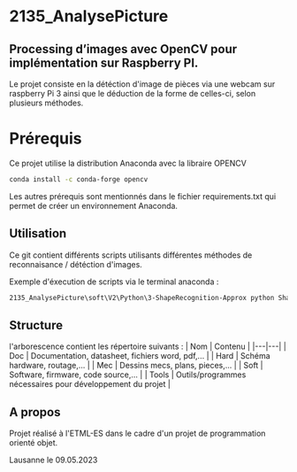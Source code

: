 # 2135_AnalysePicture
## Processing d’images avec OpenCV pour implémentation sur Raspberry PI.
Le projet consiste en la détéction d'image de pièces via une webcam sur raspberry Pi 3 ainsi que le déduction de la forme de celles-ci, selon plusieurs méthodes.

# Prérequis

Ce projet utilise la distribution Anaconda avec la libraire OPENCV
```bash
conda install -c conda-forge opencv
```
Les autres prérequis sont mentionnés dans le fichier requirements.txt qui permet de créer un environnement Anaconda.

## Utilisation

Ce git contient différents scripts utilisants différentes méthodes de reconnaisance / détéction d'images.

Exemple d'éxecution de scripts via le terminal anaconda :
```bash
2135_AnalysePicture\soft\V2\Python\3-ShapeRecognition-Approx python ShapeRecognition-Approx.py -h
```

## Structure

l'arborescence contient les répertoire suivants :
| Nom  |  Contenu |
|---|---|
|  Doc | Documentation, datasheet, fichiers word, pdf,...  |
| Hard  | Schéma hardware, routage,...  |
|  Mec | Dessins mecs, plans, pieces,...  |
| Soft | Software, firmware, code source,... |
| Tools | Outils/programmes nécessaires pour développement du projet |

## A propos

Projet réalisé à l'ETML-ES dans le cadre d'un projet de programmation orienté objet.

Lausanne le 09.05.2023
